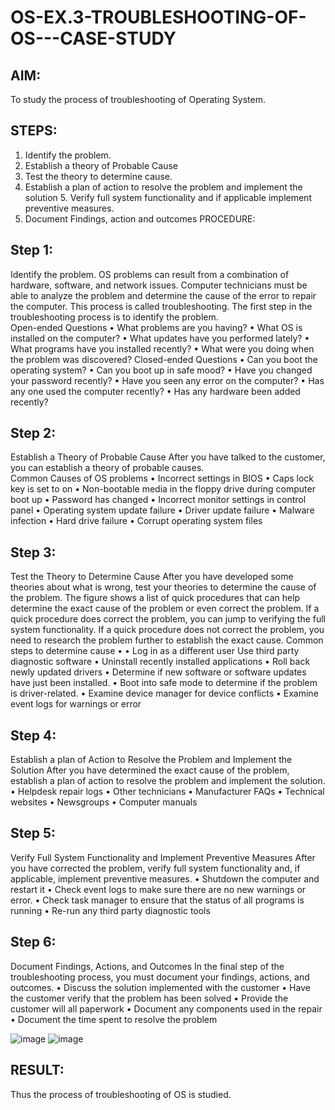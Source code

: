 # OS-EX.3-TROUBLESHOOTING-OF-OS---CASE-STUDY
## AIM: 
To study the process of troubleshooting of Operating System. 
## STEPS: 
1.	Identify the problem. 
2.	Establish a theory of Probable Cause 
3.	Test the theory to determine cause. 
4.	Establish a plan of action to resolve the problem and implement the solution 5. Verify full system functionality and if applicable implement preventive measures. 
6. Document Findings, action and outcomes 
PROCEDURE: 
## Step 1:
Identify the problem. 
OS problems can result from a combination of hardware, software, and network issues. Computer technicians must be able to analyze the problem and determine the cause of the error to repair the computer. This process is called troubleshooting. The first step in the troubleshooting process is to identify the problem.  
Open-ended Questions 	• 	What problems are you having? 
	• 	What OS is installed on the computer? 
	• 	What updates have you performed lately? 
	• 	What programs have you installed recently? 
	• 	What were you doing when the problem was discovered? 
Closed-ended Questions 	• 	Can you boot the operating system? 
	• 	Can you boot up in safe mood? 
	• 	Have you changed your password recently? 
	• 	Have you seen any error on the computer? 
	• 	Has any one used the computer recently? 
	• 	Has any hardware been added recently? 
 
## Step 2:
Establish a Theory of Probable Cause 
After you have talked to the customer, you can establish a theory of probable causes.  
Common Causes of OS problems 	• 	Incorrect settings in BIOS 
	• 	Caps lock key is set to on 
	• 	Non-bootable media in the floppy drive during computer boot up 
	• 	Password has changed 
	• 	Incorrect monitor settings in control panel 
	• 	Operating system update failure 
	• 	Driver update failure 
	• 	Malware infection 
	• 	Hard drive failure 
	• 	Corrupt operating system files 
 
## Step 3:
Test the Theory to Determine Cause 
After you have developed some theories about what is wrong, test your theories to determine the cause of the problem. The figure shows a list of quick procedures that can help determine the exact cause of the problem or even correct the problem. If a quick procedure does correct the problem, you can jump to verifying the full system functionality. If a quick procedure does not correct the problem, you need to research the problem further to establish the exact cause. 
Common steps to determine cause 	• 
• 	Log in as a different user 
Use third party diagnostic software 
	• 	Uninstall recently installed applications 
	• 	Roll back newly updated drivers 
	• 	Determine if new software or software updates have just been installed. 
	• 	Boot into safe mode to determine if the problem is driver-related. 
	• 	Examine device manager for device conflicts 
	• 	Examine event logs for warnings or error 
 
## Step 4:
Establish a plan of Action to Resolve the Problem and Implement the Solution 
After you have determined the exact cause of the problem, establish a plan of action to resolve the problem and implement the solution.  
•	Helpdesk repair logs 
•	Other technicians 
•	Manufacturer FAQs 
•	Technical websites 
•	Newsgroups 
•	Computer manuals 
 
## Step 5:
Verify Full System Functionality and Implement Preventive Measures 
After you have corrected the problem, verify full system functionality and, if applicable, implement preventive measures. 
•	Shutdown the computer and restart it 
•	Check event logs to make sure there are no new warnings or error. 
•	Check task manager to ensure that the status of all programs is running 
•	Re-run any third party diagnostic tools 
## Step 6:
Document Findings, Actions, and Outcomes 
In the final step of the troubleshooting process, you must document your findings, actions, and outcomes. 
•	Discuss the solution implemented with the customer 
•	Have the customer verify that the problem has been solved 
•	Provide the customer will all paperwork 
•	Document any components used in the repair 
•	Document the time spent to resolve the problem 
  
   ![image](https://github.com/shaikSameerbasha5404/OS-EX.3-TROUBLESHOOTING-OF-OS---CASE-STUDY/assets/118707756/2b939106-2bbb-4b75-80a5-03debc685f56)
![image](https://github.com/shaikSameerbasha5404/OS-EX.3-TROUBLESHOOTING-OF-OS---CASE-STUDY/assets/118707756/0d8db210-3093-4f5e-84e6-e448e556084a) 
## RESULT: 
Thus the process of troubleshooting of OS is studied. 
 
